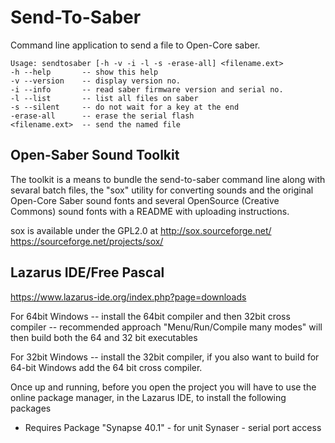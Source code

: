 # Send-To-Saber
Command line application to send a file to Open-Core saber.

    Usage: sendtosaber [-h -v -i -l -s -erase-all] <filename.ext>
    -h --help       -- show this help
    -v --version    -- display version no.
    -i --info       -- read saber firmware version and serial no.
    -l --list       -- list all files on saber
    -s --silent     -- do not wait for a key at the end
    -erase-all      -- erase the serial flash
    <filename.ext>  -- send the named file

## Open-Saber Sound Toolkit
  The toolkit is a means to bundle the send-to-saber command line along with 
  sevaral batch files, the "sox" utility for converting sounds and the original 
  Open-Core Saber sound fonts and several OpenSource (Creative Commons) 
  sound fonts with a README with uploading instructions.

  sox is available under the GPL2.0 at
  http://sox.sourceforge.net/
  https://sourceforge.net/projects/sox/

## Lazarus IDE/Free Pascal
  https://www.lazarus-ide.org/index.php?page=downloads
  
  For 64bit Windows
  -- install the 64bit compiler and then 32bit cross compiler -- recommended approach
     "Menu/Run/Compile many modes" will then build both the 64 and 32 bit executables
  
  For 32bit Windows
  -- install the 32bit compiler, if you also want to build for 64-bit Windows add 
     the 64 bit cross compiler.

Once up and running, before you open the project you will have to use 
the online package manager, in the Lazarus IDE, to install the following packages

* Requires Package "Synapse 40.1" - for unit Synaser - serial port access
